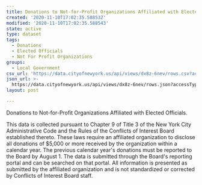 ```yaml
---
title: Donations to Not-for-Profit Organizations Affiliated with Elected Officials
created: '2020-11-10T17:02:35.588532'
modified: '2020-11-10T17:02:35.588543'
state: active
type: dataset
tags:
  - Donations
  - Elected Officials
  - Not For Profit Organizations
groups:
  - Local Government
csv_url: 'https://data.cityofnewyork.us/api/views/dx8z-6nev/rows.csv?accessType=DOWNLOAD'
json_url: >-
  https://data.cityofnewyork.us/api/views/dx8z-6nev/rows.json?accessType=DOWNLOAD
layout: post

---
```

Donations to Not-for-Profit Organizations Affiliated with Elected Officials.

This data is collected pursuant to Chapter 9 of Title 3 of the New York City Administrative Code and the Rules of the Conflicts of Interest Board established thereto.  These laws require an affiliated organization to disclose all donations of $5,000 or more received by the organization within a calendar year.  The previous calendar year's donations must be reported to the Board by August 1.  The data is submitted through the Board's reporting portal and can be searched on that portal.  All information is presented as submitted by the affiliated organization and is not standardized or corrected by Conflicts of Interest Board staff.
